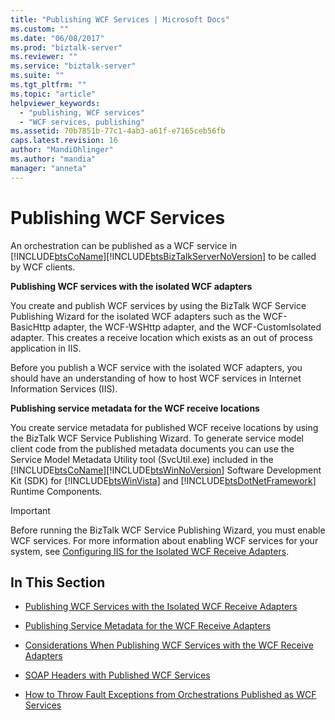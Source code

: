 ```yaml
---
title: "Publishing WCF Services | Microsoft Docs"
ms.custom: ""
ms.date: "06/08/2017"
ms.prod: "biztalk-server"
ms.reviewer: ""
ms.service: "biztalk-server"
ms.suite: ""
ms.tgt_pltfrm: ""
ms.topic: "article"
helpviewer_keywords: 
  - "publishing, WCF services"
  - "WCF services, publishing"
ms.assetid: 70b7851b-77c1-4ab3-a61f-e7165ceb56fb
caps.latest.revision: 16
author: "MandiOhlinger"
ms.author: "mandia"
manager: "anneta"
---
```

# Publishing WCF Services
An orchestration can be published as a WCF service in [!INCLUDE[btsCoName](../includes/btsconame-md.md)][!INCLUDE[btsBizTalkServerNoVersion](../includes/btsbiztalkservernoversion-md.md)] to be called by WCF clients.  
  
 **Publishing WCF services with the isolated WCF adapters**  
  
 You create and publish WCF services by using the BizTalk WCF Service Publishing Wizard for the isolated WCF adapters such as the WCF-BasicHttp adapter, the WCF-WSHttp adapter, and the WCF-CustomIsolated adapter. This creates a receive location which exists as an out of process application in IIS.  
  
 Before you publish a WCF service with the isolated WCF adapters, you should have an understanding of how to host WCF services in Internet Information Services (IIS).  
  
 **Publishing service metadata for the WCF receive locations**  
  
 You create service metadata for published WCF receive locations by using the BizTalk WCF Service Publishing Wizard. To generate service model client code from the published metadata documents you can use the Service Model Metadata Utility tool (SvcUtil.exe) included in the [!INCLUDE[btsCoName](../includes/btsconame-md.md)][!INCLUDE[btsWinNoVersion](../includes/btswinnoversion-md.md)] Software Development Kit (SDK) for [!INCLUDE[btsWinVista](../includes/btswinvista-md.md)] and [!INCLUDE[btsDotNetFramework](../includes/btsdotnetframework-md.md)] Runtime Components.  
  
> [!IMPORTANT]
>  Before running the BizTalk WCF Service Publishing Wizard, you must enable WCF services. For more information about enabling WCF services for your system, see [Configuring IIS for the Isolated WCF Receive Adapters](../core/configuring-iis-for-the-isolated-wcf-receive-adapters.md).  
  
## In This Section  
  
-   [Publishing WCF Services with the Isolated WCF Receive Adapters](../core/publishing-wcf-services-with-the-isolated-wcf-receive-adapters.md)  
  
-   [Publishing Service Metadata for the WCF Receive Adapters](../core/publishing-service-metadata-for-the-wcf-receive-adapters.md)  
  
-   [Considerations When Publishing WCF Services with the WCF Receive Adapters](../core/considerations-when-publishing-wcf-services-with-the-wcf-receive-adapters.md)  
  
-   [SOAP Headers with Published WCF Services](../core/soap-headers-with-published-wcf-services.md)  
  
-   [How to Throw Fault Exceptions from Orchestrations Published as WCF Services](../core/how-to-throw-fault-exceptions-from-orchestrations-published-as-wcf-services.md)